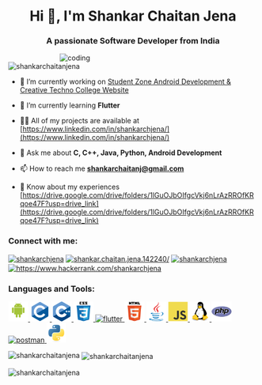 <h1 align="center">Hi 👋, I'm Shankar Chaitan Jena</h1>
<h3 align="center">A passionate Software Developer from India</h3>

<img align ="right" alt="coding" width="400" src="https://user-images.githubusercontent.com/55389276/140866485-8fb1c876-9a8f-4d6a-98dc-08c4981eaf70.gif">


<p align="left"> <img src="https://komarev.com/ghpvc/?username=shankarchaitanjena&label=Profile%20views&color=0e75b6&style=flat" alt="shankarchaitanjena" /> </p>

- 🔭 I’m currently working on [Student Zone Android Development & Creative Techno College Website](https://creativecollege.in/)

- 🌱 I’m currently learning **Flutter**

- 👨‍💻 All of my projects are available at [https://www.linkedin.com/in/shankarchjena/](https://www.linkedin.com/in/shankarchjena/)

- 💬 Ask me about **C, C++, Java, Python, Android Development**

- 📫 How to reach me **shankarchaitanj@gmail.com**

- 📄 Know about my experiences [https://drive.google.com/drive/folders/1lGuOJbOIfgcVkj6nLrAzRROfKRqoe47F?usp=drive_link](https://drive.google.com/drive/folders/1lGuOJbOIfgcVkj6nLrAzRROfKRqoe47F?usp=drive_link)

<h3 align="left">Connect with me:</h3>
<p align="left">
<a href="https://linkedin.com/in/shankarchjena" target="blank"><img align="center" src="https://raw.githubusercontent.com/rahuldkjain/github-profile-readme-generator/master/src/images/icons/Social/linked-in-alt.svg" alt="shankarchjena" height="30" width="40" /></a>
<a href="https://fb.com/shankar.chaitan.jena.142240/" target="blank"><img align="center" src="https://raw.githubusercontent.com/rahuldkjain/github-profile-readme-generator/master/src/images/icons/Social/facebook.svg" alt="shankar.chaitan.jena.142240/" height="30" width="40" /></a>
<a href="https://instagram.com/shankarchjena" target="blank"><img align="center" src="https://raw.githubusercontent.com/rahuldkjain/github-profile-readme-generator/master/src/images/icons/Social/instagram.svg" alt="shankarchjena" height="30" width="40" /></a>
<a href="https://www.hackerrank.com/https://www.hackerrank.com/shankarchjena" target="blank"><img align="center" src="https://raw.githubusercontent.com/rahuldkjain/github-profile-readme-generator/master/src/images/icons/Social/hackerrank.svg" alt="https://www.hackerrank.com/shankarchjena" height="30" width="40" /></a>
</p>

<h3 align="left">Languages and Tools:</h3>
<p align="left"> <a href="https://developer.android.com" target="_blank" rel="noreferrer"> <img src="https://raw.githubusercontent.com/devicons/devicon/master/icons/android/android-original-wordmark.svg" alt="android" width="40" height="40"/> </a> <a href="https://www.cprogramming.com/" target="_blank" rel="noreferrer"> <img src="https://raw.githubusercontent.com/devicons/devicon/master/icons/c/c-original.svg" alt="c" width="40" height="40"/> </a> <a href="https://www.w3schools.com/cpp/" target="_blank" rel="noreferrer"> <img src="https://raw.githubusercontent.com/devicons/devicon/master/icons/cplusplus/cplusplus-original.svg" alt="cplusplus" width="40" height="40"/> </a> <a href="https://www.w3schools.com/css/" target="_blank" rel="noreferrer"> <img src="https://raw.githubusercontent.com/devicons/devicon/master/icons/css3/css3-original-wordmark.svg" alt="css3" width="40" height="40"/> </a> <a href="https://flutter.dev" target="_blank" rel="noreferrer"> <img src="https://www.vectorlogo.zone/logos/flutterio/flutterio-icon.svg" alt="flutter" width="40" height="40"/> </a> <a href="https://www.w3.org/html/" target="_blank" rel="noreferrer"> <img src="https://raw.githubusercontent.com/devicons/devicon/master/icons/html5/html5-original-wordmark.svg" alt="html5" width="40" height="40"/> </a> <a href="https://www.java.com" target="_blank" rel="noreferrer"> <img src="https://raw.githubusercontent.com/devicons/devicon/master/icons/java/java-original.svg" alt="java" width="40" height="40"/> </a> <a href="https://developer.mozilla.org/en-US/docs/Web/JavaScript" target="_blank" rel="noreferrer"> <img src="https://raw.githubusercontent.com/devicons/devicon/master/icons/javascript/javascript-original.svg" alt="javascript" width="40" height="40"/> </a> <a href="https://www.linux.org/" target="_blank" rel="noreferrer"> <img src="https://raw.githubusercontent.com/devicons/devicon/master/icons/linux/linux-original.svg" alt="linux" width="40" height="40"/> </a> <a href="https://www.php.net" target="_blank" rel="noreferrer"> <img src="https://raw.githubusercontent.com/devicons/devicon/master/icons/php/php-original.svg" alt="php" width="40" height="40"/> </a> <a href="https://postman.com" target="_blank" rel="noreferrer"> <img src="https://www.vectorlogo.zone/logos/getpostman/getpostman-icon.svg" alt="postman" width="40" height="40"/> </a> <a href="https://www.python.org" target="_blank" rel="noreferrer"> <img src="https://raw.githubusercontent.com/devicons/devicon/master/icons/python/python-original.svg" alt="python" width="40" height="40"/> </a> </p>

<p><img align="left" src="https://github-readme-stats.vercel.app/api/top-langs?username=shankarchaitanjena&show_icons=true&locale=en&layout=compact" alt="shankarchaitanjena" /></p>

<p>&nbsp;<img align="center" src="https://github-readme-stats.vercel.app/api?username=shankarchaitanjena&show_icons=true&locale=en" alt="shankarchaitanjena" /></p>

<p><img align="center" src="https://github-readme-streak-stats.herokuapp.com/?user=shankarchaitanjena&" alt="shankarchaitanjena" /></p>
